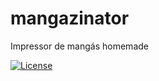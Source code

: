 # mangazinator
Impressor de mangás homemade

[![License](https://img.shields.io/badge/License-Apache%202.0-blue.svg)](https://opensource.org/licenses/Apache-2.0)
